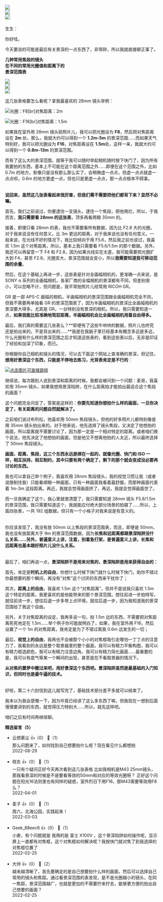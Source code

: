 [![](https://static001.geekbang.org/resource/image/d9/af/d92287e8cc41620b7bebea6a2af171af.jpg?wh=750x360)](http://time.geekbang.org/column/article/486504)  
[![](https://static001.geekbang.org/resource/image/ae/6f/ae3445a745d2736a99911bf91f6d436f.jpg?wh=750x360)](http://time.geekbang.org/column/article/486933)  
[![](https://static001.geekbang.org/resource/image/99/57/9961a1ed1a182yy3dbf8d1dfea8fd157.jpg?wh=750x360)](http://time.geekbang.org/column/article/486978)  
　  
生生：

你好哇。

今天要说的可能是最后有关景深的一点东西了，非常碎，所以我就直接聊正事了。

**几种常用焦段的镜头**  
**在不同的常用光圈值和距离下的**  
**景深范围表**

![](https://static001.geekbang.org/resource/image/ea/96/ea48dce447e8b08b1a8008bfdf2db396.png?wh=3120x996)  
![](https://static001.geekbang.org/resource/image/ba/28/ba17c6c0d58cc42da3ec848202e88c28.png?wh=3120x996)  
![](https://static001.geekbang.org/resource/image/c9/5b/c9df9a4997390261de511d6cbcc11a5b.png?wh=3120x996)

这几张表格要怎么看呢？拿我最喜欢的 28mm 镜头举例：

![](https://static001.geekbang.org/resource/image/0a/62/0aab64730dac94409eef17b7206a4e62.png?wh=3120x996 "光圈：F8[br]对焦距离：2m")

![](https://static001.geekbang.org/resource/image/b5/c5/b5cf042ab22b4341b31e8c65f74cdfc5.png?wh=3120x996 "光圈：F16[br]对焦距离：1.5m")

如果我在室外用 28mm 镜头拍照片儿，我可以把光圈设为 **F8**，然后把对焦距离设在 **2m** 处，那么，我就大约可以得到一个 **1.2m-5m** 的景深范围……而如果天气特别好，我可以把光圈设为 **F16**，对焦距离设在 **1.5m**处，这样一来，我就大约可以得到一个 **0.8m-13m** 的景深范围。

而有了这么大的景深范围，就等于我可以随时举起相机随时按下快门了，因为所有我要拍的东西，基本上不可能在这个距离范围之外……即便在这个范围之外，比如 0.7m 的地方，影像只是没有那么那么实了，会稍微虚一点点，但虚一点点就虚一点点呗，0.6m 的地方更虚一点，但也只是更虚一点点，那一点点根本不碍事。

　  
**说回来，虽然这几张表看起来很厉害，但我们需不需要把他们都背下来？显然不必嘛。**

首先，我们之前说过，你要逮住一支镜头，逮住一个焦段，把他用烂，所以，于我而言，**我只需要看 28mm 的这张表**，顶多再看两眼 35mm 的。

接着，即便只看 28mm 的表，我也不需要看所有数据，因为比 F2.8 大的光圈，对于我来说没有任何意义，比 3m 更远的距离，对于我来说也没有任何意义。一般来说，在光线不好的情况下，我比较倾向于用 F5.6，然后我之前也说过，我喜欢 1.5m 这个对焦距离，所以，基本上我只需要看 F5.6/1.5m 的那个数据。另外，我还可以再留意一下 F4 和 F2.8，因为如果光线实在太差，我可能需要把光圈扩大到 F4，甚至 F2.8，光圈变大，景深范围就会变小，所以**我需要知道我可移动范围的余量**。

然后，在这个基础上再进一步，这些表是针对全画幅相机的，更准确一点来说，是 SONY α 系列的全画幅相机，各家厂商的全幅相机的景深都有不同，但差别很小，可以忽略不计，但问题是，我平常拍照片儿经常用 RICOH GR。

GR 是一部 APS-C 画幅的相机，半画幅相机的景深范围跟全画幅相机完全不同，但我不需要再单独看 GR 的景深范围表了，因为半画幅相机的景深比全画幅相机的景深要大得多，尤其是 GR，一台特别没有景深的相机，所以，我只需要知道一点，**如果我能比较准确地驾驭距离，半画幅相机会比全画幅相机用着自由得多。**

最后，我们真的需要这几张表么？**即便有了这些牛哄哄的数据，照片儿也终究还是拍出来的，不是背出来的……**我是在我脑子里已经基本有概念多远是多远，什么光圈有什么样的景深范围之后才知道这些表的，看到这些表以后，无非是印证了经验和加深了印象，而已。

你根据你自己相机和镜头的情况，可以去下面这个网站上查准确的景深，但记住，**想用好景深这个东西，只能是不停地去练习，光背表肯定是不行的**：

[![](https://static001.geekbang.org/resource/image/1c/11/1ce56a7b832f5c2860e718bf7063dc11.jpg?wh=2011x1312 "点击图片可直接跳转")](http://www.photopills.com/calculators/dof-table)

继续说，每次跟别人说到景深和距离的时候，我都会被问到一个问题：麦哥，我喜欢用 35mm 镜头，如果我想用景深陷阱，在什么距离拍才能拍出最适合这个焦段的画面？

这个问题完全问反了，答案是这样的：**你要先知道你想拍什么样的画面，一旦你决定了，有关距离的问题自然就解决了。**

之前咱们说过布列松，他喜欢用 50mm 焦段镜头，但他的好多照片儿都特别像是用 35mm 镜头拍出来的。对于他来说，他先选择了镜头焦段，又决定了他想拍的画面，所以距离就不需要讨论了，因为那一定是一个相对特定的距离。或者咱们换个说法，他先决定了他想拍的画面，但是他又不想离他拍的人太近，所以最终选择了 50mm 焦段镜头。

**画面、距离、焦段，这三个东西永远是绑在一起的，就像光圈、快门和 ISO 一样，相互扶持，相互制约，其中只要有两个确定了，剩下的那个就会变成没必要再讨论的东西。**

我也可以拿自己举个例子，我喜欢用 28mm 焦段镜头，我的视觉习惯让我（或者说限制住我）只能看顺眼一种画面，只有一种画面我看着最舒服，而那种画面代表着 1m-3m 这段距离。再近，我就会觉得画面挤了，再远，我就会觉得画面空了。

而一旦我确定了这个，我心里就很清楚了，我只需要知道 28mm 镜头 F5.6/1.5m 的景深范围，我只需要知道这个，我就能应付绝大部分场景的拍摄了……所以，上面四张表，一共 192 组数据，但只有一个小格子对我来说是有意义的。

　  
你应该发现了，我没有放 50mm 以上焦段的景深范围表，而且，即便是 50mm，我也没有放距离大于 9m 的景深范围数据，因为**长焦和远距离都跟景深陷阱没什么关系……另外，普遍意义上讲，注意，别着急打架，是普遍意义上讲，长焦和远距离也基本跟好照片儿没什么关系。**

　  
最后了，咱们再说一点，**景深陷阱不是用来对焦的，景深陷阱是用来获得自由的：**

首先，肯定是**时机上的自由**，你想什么时候下快门就什么时候下快门，助你不错过你最想要的那个瞬间，再没有“对焦”这个讨厌的东西来干扰你了；

其次，**距离上的自由**，我喜欢 1.5m 这个“对焦距离”，但并不是说我只喜欢 1.5m 这个特定的距离，我更喜欢的是他能带来的那个景深范围，想往前进一步拍特写，就往前进一步，想往后退一步多带上点环境，就往后退一步，因为我知道我的景深范围给了我这个自由。

另外，关于对焦距离的设定，我再多说一句，拍 1.5m 远的东西，不需要把对焦距离死死地定在 1.5m……举个例子你可能就明白了，如果，我在室外用 F16，然后设置了一个 1m 的对焦距离，我肯定是为了不错过离我 0.6m 远发生的一切；

最后，**视觉上的自由**，我再也不会被那个小小的对焦框吸引走哪怕一丁丁点的注意力了，我看到的永远是整个取景器里的整个画面，我可以有精力平衡构图，我可以有精力框选颜色，我可以有精力注意边角，我可以有精力简化画面……最重要的是，我可以有底气等某一个瞬间的出现，甚至是在不看取景器的情况下。

**从对焦的噩梦中醒过来吧，用好景深这个东西吧。景深陷阱虽然是最基础的入门知识，但同时也是最牛逼的技术。**

　  
好啦，第二十六封信到这儿就写完了，基础技术部分差不多就可以结束了。

我本以为我会感慨一下，因为毕竟已经讲了这么多东西了嘛，但我现在一想到后面慢慢要讲到的东西，就觉得压力特别大……所以，就先这样吧。

咱们之后有时间再继续聊。
<div><strong>精选留言（5）</strong></div><ul>
<li><span>云想慕尘</span> 👍（0） 💬（1）<div>那么问题来了，如何找到自己想要拍什么呢？现在看见什么都想拍</div>2022-08-29</li><br/><li><span>晓东</span> 👍（0） 💬（1）<div>一只有个疑问正好今天再次看到这几张表格
比如我相机是M43 25mm镜头，那我看景深的时候是不是要看等效的50mm和对应的等效光圈呀？
正好这个问题在阳光16法则里也有同样的疑惑，室外烈日下用F16，那M43需要等效用F8么？</div>2022-04-01</li><br/><li><span>麦子</span> 👍（0） 💬（1）<div>周六，北海公园，实践起来！</div>2022-03-03</li><br/><li><span>Geek_88eec6</span> 👍（0） 💬（1）<div>小麥，有个问题就是 我用的是 富士 X100V ，这个景深陷阱如何操作呢，显示屏上一直都有对焦框，这个对焦框如何解决呢？我按快门就对焦了到我选择的对焦框位置了</div>2022-02-25</li><br/><li><span>大帅</span> 👍（0） 💬（2）<div>越来越清晰了，首先要确定的是自己想要拍什么样的画面，然后可以选择自己常用的镜头和焦距。通过看景深范围的表发现，是不是光圈越小的镜头，在同一焦距，景深范围越广，也就是更加的不需要拧来拧去，能够更方便的拍出自己想要的画面？</div>2022-02-25</li><br/>
</ul>